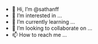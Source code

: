 - 👋 Hi, I’m @sathanff
- 👀 I’m interested in ...
- 🌱 I’m currently learning ...
- 💞️ I’m looking to collaborate on ...
- 📫 How to reach me ...

<!---
sathanff/sathanff is a ✨ special ✨ repository because its `README.md` (this file) appears on your GitHub profile.
You can click the Preview link to take a look at your changes.
--->
